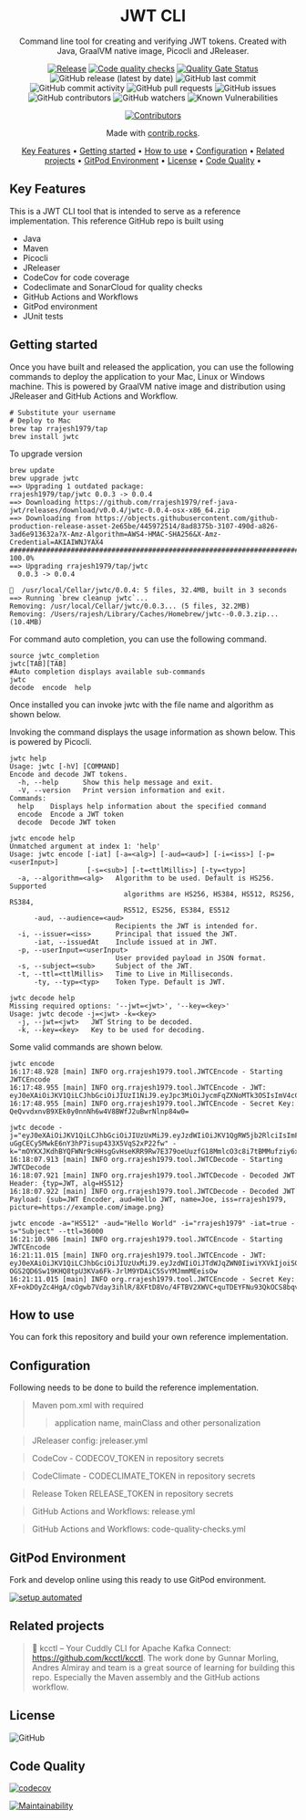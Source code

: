 <!-- markdownlint-configure-file {
  "MD013": {
    "code_blocks": false,
    "tables": false
  },
  "MD033": false,
  "MD041": false
} -->

<div align="center">

# JWT CLI
Command line tool for creating and verifying JWT tokens. Created with Java, GraalVM native image, Picocli and JReleaser.

[![Release](https://github.com/rrajesh1979/ref-java-jwt/actions/workflows/release.yml/badge.svg)](https://github.com/rrajesh1979/ref-java-jwt/actions/workflows/release.yml)
[![Code quality checks](https://github.com/rrajesh1979/ref-java-jwt/actions/workflows/code-quality-checks.yml/badge.svg?branch=master)](https://github.com/rrajesh1979/ref-java-jwt/actions/workflows/code-quality-checks.yml) 
[![Quality Gate Status](https://sonarcloud.io/api/project_badges/measure?project=rrajesh1979_ref-java-jwt&metric=alert_status)](https://sonarcloud.io/summary/new_code?id=rrajesh1979_ref-java-jwt)
![GitHub release (latest by date)](https://img.shields.io/github/v/release/rrajesh1979/ref-java-jwt)
![GitHub last commit](https://img.shields.io/github/last-commit/rrajesh1979/ref-java-jwt)
![GitHub commit activity](https://img.shields.io/github/commit-activity/y/rrajesh1979/ref-java-jwt)
![GitHub pull requests](https://img.shields.io/github/issues-pr/rrajesh1979/ref-java-jwt)
![GitHub issues](https://img.shields.io/github/issues/rrajesh1979/ref-java-jwt)
![GitHub contributors](https://img.shields.io/github/contributors/rrajesh1979/ref-java-jwt)
![GitHub watchers](https://img.shields.io/github/watchers/rrajesh1979/ref-java-jwt)
![Known Vulnerabilities](https://snyk.io/test/github/rrajesh1979/ref-java-jwt/badge.svg)

<a href="https://github.com/rrajesh1979/ref-java-jwt/graphs/contributors">
  <img src="https://contrib.rocks/image?repo=rrajesh1979/ref-java-jwt"  alt="Contributors"/>
</a>

Made with [contrib.rocks](https://contrib.rocks).

[Key Features](#key-features) •
[Getting started](#getting-started) •
[How to use](#how-to-use) •
[Configuration](#configuration) •
[Related projects](#related-projects) •
[GitPod Environment](#gitpod-environment) •
[License](#license) •
[Code Quality](#code-quality) •

</div>

## Key Features
<div>
This is a JWT CLI tool that is intended to serve as a reference implementation. This reference GitHub repo is built using
<ul>
    <li>Java</li>
    <li>Maven</li>
    <li>Picocli</li>
    <li>JReleaser</li>
    <li>CodeCov for code coverage</li>
    <li>Codeclimate and SonarCloud for quality checks</li>
    <li>GitHub Actions and Workflows</li>
    <li>GitPod environment</li>
    <li>JUnit tests</li>
</ul>
</div>

## Getting started

Once you have built and released the application, you can use the following commands to deploy the application to your Mac, Linux or Windows machine.
This is powered by GraalVM native image and distribution using JReleaser and GitHub Actions and Workflow.
```shell
# Substitute your username
# Deploy to Mac
brew tap rrajesh1979/tap
brew install jwtc
```

To upgrade version
```shell
brew update
brew upgrade jwtc
==> Upgrading 1 outdated package:
rrajesh1979/tap/jwtc 0.0.3 -> 0.0.4
==> Downloading https://github.com/rrajesh1979/ref-java-jwt/releases/download/v0.0.4/jwtc-0.0.4-osx-x86_64.zip
==> Downloading from https://objects.githubusercontent.com/github-production-release-asset-2e65be/445972514/8ad8375b-3107-490d-a826-3ad6e913632a?X-Amz-Algorithm=AWS4-HMAC-SHA256&X-Amz-Credential=AKIAIWNJYAX4
######################################################################## 100.0%
==> Upgrading rrajesh1979/tap/jwtc
  0.0.3 -> 0.0.4

🍺  /usr/local/Cellar/jwtc/0.0.4: 5 files, 32.4MB, built in 3 seconds
==> Running `brew cleanup jwtc`...
Removing: /usr/local/Cellar/jwtc/0.0.3... (5 files, 32.2MB)
Removing: /Users/rajesh/Library/Caches/Homebrew/jwtc--0.0.3.zip... (10.4MB)
```

For command auto completion, you can use the following command.
```shell
source jwtc_completion
jwtc[TAB][TAB]
#Auto completion displays available sub-commands
jwtc
decode  encode  help
````

Once installed you can invoke jwtc with the file name and algorithm as shown below.

Invoking the command displays the usage information as shown below. This is powered by Picocli.
```shell
jwtc help
Usage: jwtc [-hV] [COMMAND]
Encode and decode JWT tokens.
  -h, --help      Show this help message and exit.
  -V, --version   Print version information and exit.
Commands:
  help    Displays help information about the specified command
  encode  Encode a JWT token
  decode  Decode JWT token
```

```shell
jwtc encode help
Unmatched argument at index 1: 'help'
Usage: jwtc encode [-iat] [-a=<alg>] [-aud=<aud>] [-i=<iss>] [-p=<userInput>]
                   [-s=<sub>] [-t=<ttlMillis>] [-ty=<typ>]
  -a, --algorithm=<alg>   Algorithm to be used. Default is HS256. Supported
                            algorithms are HS256, HS384, HS512, RS256, RS384,
                            RS512, ES256, ES384, ES512
      -aud, --audience=<aud>
                          Recipients the JWT is intended for.
  -i, --issuer=<iss>      Principal that issued the JWT.
      -iat, --issuedAt    Include issued at in JWT.
  -p, --userInput=<userInput>
                          User provided payload in JSON format.
  -s, --subject=<sub>     Subject of the JWT.
  -t, --ttl=<ttlMillis>   Time to Live in Milliseconds.
      -ty, --typ=<typ>    Token Type. Default is JWT.
```

```shell
jwtc decode help
Missing required options: '--jwt=<jwt>', '--key=<key>'
Usage: jwtc decode -j=<jwt> -k=<key>
  -j, --jwt=<jwt>   JWT String to be decoded.
  -k, --key=<key>   Key to be used for decoding.
```

Some valid commands are shown below.
```shell
jwtc encode
16:17:48.928 [main] INFO org.rrajesh1979.tool.JWTCEncode - Starting JWTCEncode
16:17:48.955 [main] INFO org.rrajesh1979.tool.JWTCEncode - JWT: eyJ0eXAiOiJKV1QiLCJhbGciOiJIUzI1NiJ9.eyJpc3MiOiJycmFqZXNoMTk3OSIsImV4cCI6MjYwNzMxMTE4MTM1MjU5fQ.5aa6651mlTOf8NOGrrugi3pvHoSYhDah67vlTVWw1fA
16:17:48.955 [main] INFO org.rrajesh1979.tool.JWTCEncode - Secret Key: QeQvvdxnvB9XEk0y0nnNh6w4V8BWfJ2uBwrNlnp84w0=
```

```shell
jwtc decode -j="eyJ0eXAiOiJKV1QiLCJhbGciOiJIUzUxMiJ9.eyJzdWIiOiJKV1QgRW5jb2RlciIsImF1ZCI6IkhlbGxvIEpXVCIsIm5hbWUiOiJKb2UiLCJpc3MiOiJycmFqZXNoMTk3OSIsInBpY3R1cmUiOiJodHRwczovL2V4YW1wbGUuY29tL2ltYWdlLnBuZyJ9.l1j1JyW3nvWJ90De8taOe1tZ80sHHHDMaibYEPv78LfA3Bw-uGgCECy5MwkE6nY3hP7isup433X5VqS2xP22fw" -k="mOYKXJKdhBYQFWNr9cHHsgGvHseKRR9Rw7E379oeUuzfG18MmlcO3c8i7tBMMufziy6xMoZZAiO7bNKxZl7Rfw=="
16:18:07.913 [main] INFO org.rrajesh1979.tool.JWTCDecode - Starting JWTCDecode
16:18:07.921 [main] INFO org.rrajesh1979.tool.JWTCDecode - Decoded JWT Header: {typ=JWT, alg=HS512}
16:18:07.922 [main] INFO org.rrajesh1979.tool.JWTCDecode - Decoded JWT Payload: {sub=JWT Encoder, aud=Hello JWT, name=Joe, iss=rrajesh1979, picture=https://example.com/image.png}
```

```shell
jwtc encode -a="HS512" -aud="Hello World" -i="rrajesh1979" -iat=true -s="Subject" --ttl=36000
16:21:10.986 [main] INFO org.rrajesh1979.tool.JWTCEncode - Starting JWTCEncode
16:21:11.015 [main] INFO org.rrajesh1979.tool.JWTCEncode - JWT: eyJ0eXAiOiJKV1QiLCJhbGciOiJIUzUxMiJ9.eyJzdWIiOiJTdWJqZWN0IiwiYXVkIjoiSGVsbG8gV29ybGQiLCJpc3MiOiJycmFqZXNoMTk3OSIsImV4cCI6MjU3MzY5MjE1MDg0ODExLCJpYXQiOjI1NzMzMzIxNTA4MjM1OH0.Kcnk5qBEy0BajIFzRm6RhQxxuYvd7wXodM-OGS2QD6Sw19KHQ8tpU3KVa6Fk-JrlM9YDAiC5SvYMJmmMEeisOw
16:21:11.015 [main] INFO org.rrajesh1979.tool.JWTCEncode - Secret Key: XF+okDOyZc4HgA/cOgwb7Vday3ihlR/8XFtD8Vo/4FTBV2XWVC+quTDEYFNu93QkOCS8bqvMUd6oCuCqHaFHDQ==
```

## How to use
You can fork this repository and build your own reference implementation.

## Configuration
Following needs to be done to build the reference implementation.
> Maven pom.xml with required 
>> application name, mainClass and other personalization

> JReleaser config: jreleaser.yml

> CodeCov - CODECOV_TOKEN in repository secrets

> CodeClimate - CODECLIMATE_TOKEN in repository secrets

> Release Token RELEASE_TOKEN in repository secrets

> GitHub Actions and Workflows: release.yml

> GitHub Actions and Workflows: code-quality-checks.yml

## GitPod Environment
Fork and develop online using this ready to use GitPod environment.

[![setup automated](https://img.shields.io/badge/Gitpod-ready_to_code-orange?logo=gitpod)](https://gitpod.io/from-referrer/)

## Related projects
> 🧸 kcctl – Your Cuddly CLI for Apache Kafka Connect: https://github.com/kcctl/kcctl. The work done by Gunnar Morling, Andres Almiray and team is a great source of learning for building this repo. Especially the Maven assembly and the GitHub actions workflow. 

## License

![GitHub](https://img.shields.io/github/license/rrajesh1979/ref-java-jwt)

## Code Quality

[![codecov](https://codecov.io/gh/rrajesh1979/ref-java-jwt/branch/master/graph/badge.svg?token=nuivwdrnL1)](https://codecov.io/gh/rrajesh1979/ref-java-jwt)

[![Maintainability](https://api.codeclimate.com/v1/badges/6bfbafbfd54e673b5a0b/maintainability)](https://codeclimate.com/github/rrajesh1979/ref-java-jwt/maintainability)
